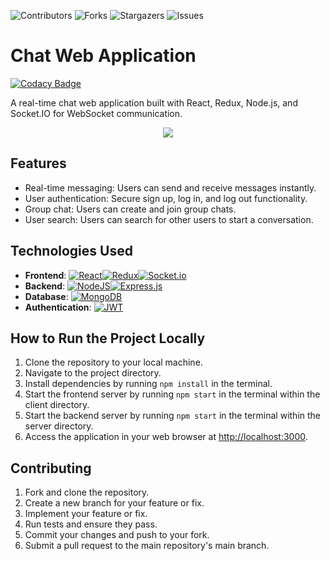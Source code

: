 ![Contributors][contributors-shield]
![Forks][forks-shield]
![Stargazers][stars-shield]
![Issues][issues-shield]

# Chat Web Application
[![Codacy Badge][codacy-repo]][codacy-badge]
<p>A real-time chat web application built with React, Redux, Node.js, and Socket.IO for WebSocket communication.</p>

<div align="center">
  <a href="https://chat-webapp-mern.netlify.app/"><img src="https://github.com/SinghAstra/Chat-WebApp/blob/main/images/chat.png"/></a>
</div>

## Features

- Real-time messaging: Users can send and receive messages instantly.
- User authentication: Secure sign up, log in, and log out functionality.
- Group chat: Users can create and join group chats.
- User search: Users can search for other users to start a conversation.

## Technologies Used

- **Frontend**: [![React][React.js]][React-url][![Redux][Redux]][Redux-url][![Socket.io][Socket.io]][Socket.io-url]
- **Backend**: [![NodeJS][NodeJS]][NodeJS-url][![Express.js][ExpressJS]][ExpressJS-url]
- **Database**: [![MongoDB][MongoDB]][MongoDB-url]
- **Authentication**: [![JWT][JWT]][JWT-url]

## How to Run the Project Locally

1. Clone the repository to your local machine.
2. Navigate to the project directory.
3. Install dependencies by running `npm install` in the terminal.
4. Start the frontend server by running `npm start` in the terminal within the client directory.
5. Start the backend server by running `npm start` in the terminal within the server directory.
6. Access the application in your web browser at [http://localhost:3000](http://localhost:3000).

## Contributing

1. Fork and clone the repository.
2. Create a new branch for your feature or fix.
3. Implement your feature or fix.
4. Run tests and ensure they pass.
5. Commit your changes and push to your fork.
6. Submit a pull request to the main repository's main branch.

<!-- MARKDOWN LINKS & IMAGES -->
<!-- https://www.markdownguide.org/basic-syntax/#reference-style-links -->

[contributors-shield]: https://img.shields.io/github/contributors/SinghAstra/Chat-WebApp.svg?style=for-the-badge
[contributors-url]: https://github.com/SinghAstra/Chat-WebApp/graphs/contributors
[forks-shield]: https://img.shields.io/github/forks/SinghAstra/Chat-WebApp.svg?style=for-the-badge
[forks-url]: https://github.com/SinghAstra/Chat-WebApp/network/members
[stars-shield]: https://img.shields.io/github/stars/SinghAstra/Chat-WebApp.svg?style=for-the-badge
[stars-url]: https://github.com/SinghAstra/Chat-WebApp/stargazers
[issues-shield]: https://img.shields.io/github/issues/SinghAstra/Chat-WebApp.svg?style=for-the-badge
[issues-url]: https://github.com/SinghAstra/Chat-WebApp/issues
[React.js]: https://img.shields.io/badge/React-20232A?style=for-the-badge&logo=react&logoColor=61DAFB
[React-url]: https://reactjs.org/
[Redux]: https://img.shields.io/badge/redux-%23593d88.svg?style=for-the-badge&logo=redux&logoColor=white
[Redux-url]: https://redux.js.org/
[NodeJS]: https://img.shields.io/badge/node.js-6DA55F?style=for-the-badge&logo=node.js&logoColor=white
[NodeJS-url]: https://nodejs.org/en
[ExpressJS]: https://img.shields.io/badge/express.js-%23404d59.svg?style=for-the-badge&logo=express&logoColor=%2361DAFB
[ExpressJS-url]: https://expressjs.com/
[MongoDB]: https://img.shields.io/badge/MongoDB-%234ea94b.svg?style=for-the-badge&logo=mongodb&logoColor=white
[MongoDB-url]: https://www.mongodb.com/
[JWT]: https://img.shields.io/badge/JWT-black?style=for-the-badge&logo=JSON%20web%20tokens
[JWT-url]: https://jwt.io/
[Socket.io]: https://img.shields.io/badge/Socket.io-black?style=for-the-badge&logo=socket.io&badgeColor=010101
[Socket.io-url]: https://socket.io/
[codacy-repo]:https://app.codacy.com/project/badge/Grade/614b6b9701ff4d969ab7c06cae5ef61b
[codacy-badge]:https://app.codacy.com/gh/SinghAstra/Chat-WebApp/dashboard?utm_source=gh&utm_medium=referral&utm_content=&utm_campaign=Badge_grade
